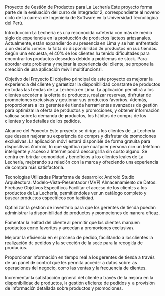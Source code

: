 Proyecto de Gestión de Productos para La Lechería
Este proyecto forma parte de la evaluación del curso de Integrador 2, correspondiente al noveno ciclo de la carrera de Ingeniería de Software en la Universidad Tecnológica del Perú.

Introducción
La Lechería es una reconocida cafetería con más de medio siglo de experiencia en la producción de productos lácteos artesanales. Actualmente, están expandiendo su presencia en Lima y se han enfrentado a un desafío común: la falta de disponibilidad de productos en sus tiendas. Según una encuesta, el 40% de los clientes ha tenido dificultades para encontrar los productos deseados debido a problemas de stock. Para abordar este problema y mejorar la experiencia del cliente, se propone la creación de una aplicación móvil multifuncional.

Objetivo del Proyecto
El objetivo principal de este proyecto es mejorar la experiencia del cliente y garantizar la disponibilidad constante de productos en todas las tiendas de La Lechería en Lima. La aplicación permitirá a los clientes acceder a la oferta de productos, realizar reservas, disfrutar de promociones exclusivas y gestionar sus productos favoritos. Además, proporcionará a los gerentes de tienda herramientas avanzadas de gestión para optimizar la oferta de productos y promociones, y obtener información valiosa sobre la demanda de productos, los hábitos de compra de los clientes y los detalles de los pedidos.

Alcance del Proyecto
Este proyecto se dirige a los clientes de La Lechería que desean mejorar su experiencia de compra y disfrutar de promociones exclusivas. La aplicación móvil estará disponible de forma gratuita para dispositivos Android, lo que significa que cualquier persona con un teléfono inteligente y acceso a Internet podrá descargarla sin costo alguno. Se centra en brindar comodidad y beneficios a los clientes leales de La Lechería, mejorando su relación con la marca y ofreciendo una experiencia de compra más satisfactoria.

Tecnologías Utilizadas
Plataforma de desarrollo: Android Studio
Arquitectura: Modelo-Vista-Presentador (MVP)
Almacenamiento de Datos: Firebase
Objetivos Específicos
Facilitar el acceso de los clientes a los productos de La Lechería, permitiéndoles ver un catálogo completo y buscar productos específicos con facilidad.

Optimizar la gestión de inventario para que los gerentes de tienda puedan administrar la disponibilidad de productos y promociones de manera eficaz.

Fomentar la lealtad del cliente al permitir que los clientes marquen productos como favoritos y accedan a promociones exclusivas.

Mejorar la eficiencia en el proceso de pedido, facilitando a los clientes la realización de pedidos y la selección de la sede para la recogida de productos.

Proporcionar información en tiempo real a los gerentes de tienda a través de un panel de control que les permita acceder a datos sobre las operaciones del negocio, como las ventas y la frecuencia de clientes.

Incrementar la satisfacción general del cliente a través de la mejora en la disponibilidad de productos, la gestión eficiente de pedidos y la provisión de información detallada sobre productos y promociones.
